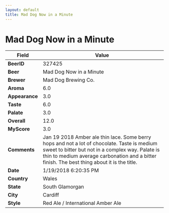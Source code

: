 ```yaml
---
layout: default
title: Mad Dog Now in a Minute
---
```


# Mad Dog Now in a Minute

| Field         | Value     |
|---------------|-----------|
| **BeerID** | 327425 |
| **Beer** | Mad Dog Now in a Minute |
| **Brewer** | Mad Dog Brewing Co. |
| **Aroma** | 6.0 |
| **Appearance** | 3.0 |
| **Taste** | 6.0 |
| **Palate** | 3.0 |
| **Overall** | 12.0 |
| **MyScore** | 3.0 |
| **Comments** | Jan 19 2018 Amber ale thin lace. Some berry hops and not a lot of chocolate. Taste is medium sweet to bitter but not in a complex way. Palate is thin to medium average carbonation and a bitter finish. The best thing about it is the title. |
| **Date** | 1/19/2018 6:20:35 PM |
| **Country** | Wales |
| **State** | South Glamorgan |
| **City** | Cardiff |
| **Style** | Red Ale / International Amber Ale |
